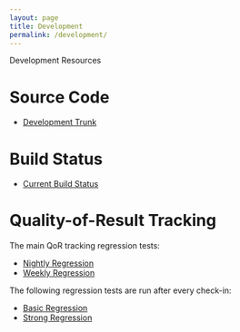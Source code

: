```yaml
---
layout: page
title: Development
permalink: /development/
---
```


Development Resources

Source Code
===========

* [Development Trunk](https://github.com/verilog-to-routing/vtr-verilog-to-routing)

Build Status
============

* [Current Build Status](http://builds.verilogtorouting.org:8080/waterfall)

Quality-of-Result Tracking
==========================

The main QoR tracking regression tests:

* [Nightly Regression](http://builds.verilogtorouting.org:8088/view?db=nightly.db)
* [Weekly Regression](http://builds.verilogtorouting.org:8088/view?db=weekly.db)

The following regression tests are run after every check-in:

* [Basic Regression](http://builds.verilogtorouting.org:8088/view?db=basic.db)
* [Strong Regression](http://builds.verilogtorouting.org:8088/view?db=strong.db)

